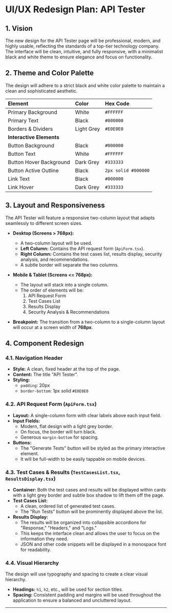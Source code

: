 # UI/UX Redesign Plan: API Tester

## 1. Vision

The new design for the API Tester page will be professional, modern, and highly usable, reflecting the standards of a top-tier technology company. The interface will be clean, intuitive, and fully responsive, with a minimalist black and white theme to ensure elegance and focus on functionality.

## 2. Theme and Color Palette

The design will adhere to a strict black and white color palette to maintain a clean and sophisticated aesthetic.

| Element                 | Color                 | Hex Code          |
| :---------------------- | :-------------------- | :---------------- |
| Primary Background      | White                 | `#FFFFFF`         |
| Primary Text            | Black                 | `#000000`         |
| Borders & Dividers      | Light Grey            | `#E0E0E0`         |
| **Interactive Elements**|                       |                   |
| Button Background       | Black                 | `#000000`         |
| Button Text             | White                 | `#FFFFFF`         |
| Button Hover Background | Dark Grey             | `#333333`         |
| Button Active Outline   | Black                 | `2px solid #000000`|
| Link Text               | Black                 | `#000000`         |
| Link Hover              | Dark Grey             | `#333333`         |

## 3. Layout and Responsiveness

The API Tester will feature a responsive two-column layout that adapts seamlessly to different screen sizes.

*   **Desktop (Screens > 768px):**
    *   A two-column layout will be used.
    *   **Left Column:** Contains the API request form (`ApiForm.tsx`).
    *   **Right Column:** Contains the test cases list, results display, security analysis, and recommendations.
    *   A subtle border will separate the two columns.

*   **Mobile & Tablet (Screens <= 768px):**
    *   The layout will stack into a single column.
    *   The order of elements will be:
        1.  API Request Form
        2.  Test Cases List
        3.  Results Display
        4.  Security Analysis & Recommendations

*   **Breakpoint:** The transition from a two-column to a single-column layout will occur at a screen width of **768px**.

## 4. Component Redesign

### 4.1. Navigation Header

*   **Style:** A clean, fixed header at the top of the page.
*   **Content:** The title "API Tester".
*   **Styling:**
    *   `padding`: 20px
    *   `border-bottom`: 1px solid `#E0E0E0`

### 4.2. API Request Form (`ApiForm.tsx`)

*   **Layout:** A single-column form with clear labels above each input field.
*   **Input Fields:**
    *   Modern, flat design with a light grey border.
    *   On focus, the border will turn black.
    *   Generous `margin-bottom` for spacing.
*   **Buttons:**
    *   The "Generate Tests" button will be styled as the primary interactive element.
    *   It will be full-width to be easily tappable on mobile devices.

### 4.3. Test Cases & Results (`TestCasesList.tsx`, `ResultsDisplay.tsx`)

*   **Container:** Both the test cases and results will be displayed within cards with a light grey border and subtle box shadow to lift them off the page.
*   **Test Cases List:**
    *   A clean, ordered list of generated test cases.
    *   The "Run Tests" button will be prominently displayed above the list.
*   **Results Display:**
    *   The results will be organized into collapsible accordions for "Response," "Headers," and "Logs."
    *   This keeps the interface clean and allows the user to focus on the information they need.
    *   JSON and other code snippets will be displayed in a monospace font for readability.

### 4.4. Visual Hierarchy

The design will use typography and spacing to create a clear visual hierarchy.

*   **Headings:** `h1`, `h2`, etc., will be used for section titles.
*   **Spacing:** Consistent padding and margins will be used throughout the application to ensure a balanced and uncluttered layout.

---